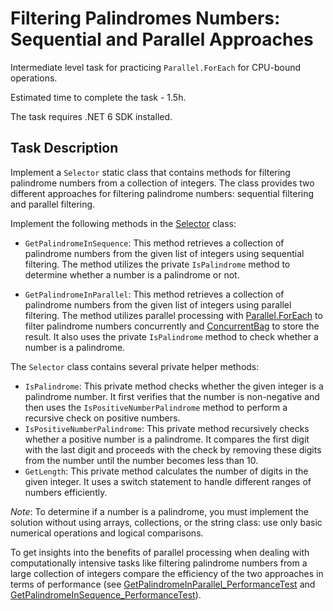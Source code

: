 # Filtering Palindromes Numbers: Sequential and Parallel Approaches

Intermediate level task for practicing `Parallel.ForEach` for CPU-bound operations.

Estimated time to complete the task - 1.5h.

The task requires .NET 6 SDK installed.

## Task Description

Implement a `Selector` static class that contains methods for filtering palindrome numbers from a collection of integers. The class provides two different approaches for filtering palindrome numbers: sequential filtering and parallel filtering.

Implement the following methods in the [Selector](/PalindromeNumberFiltering/Selector.cs) class:

- `GetPalindromeInSequence`: This method retrieves a collection of palindrome numbers from the given list of integers using sequential filtering. The method utilizes the private `IsPalindrome` method to determine whether a number is a palindrome or not.

- `GetPalindromeInParallel`: This method retrieves a collection of palindrome numbers from the given list of integers using parallel filtering. The method utilizes parallel processing with [Parallel.ForEach](https://learn.microsoft.com/en-us/dotnet/standard/parallel-programming/how-to-write-a-simple-parallel-foreach-loop) to filter palindrome numbers concurrently and [ConcurrentBag](https://learn.microsoft.com/en-us/dotnet/api/system.collections.concurrent.concurrentbag-1?view=net-7.0) to store the result. It also uses the private `IsPalindrome` method to check whether a number is a palindrome.

The `Selector` class contains several private helper methods:
- `IsPalindrome`: This private method checks whether the given integer is a palindrome number. It first verifies that the number is non-negative and then uses the `IsPositiveNumberPalindrome` method to perform a recursive check on positive numbers.
- `IsPositiveNumberPalindrome`: This private method recursively checks whether a positive number is a palindrome. It compares the first digit with the last digit and proceeds with the check by removing these digits from the number until the number becomes less than 10.
- `GetLength`: This private method calculates the number of digits in the given integer. It uses a switch statement to handle different ranges of numbers efficiently.

_Note_: To determine if a number is a palindrome, you must implement the solution without using arrays, collections, or the string class: use only basic numerical operations and logical comparisons.

To get insights into the benefits of parallel processing when dealing with computationally intensive tasks like filtering palindrome numbers from a large collection of integers compare the efficiency of the two approaches in terms of performance (see [GetPalindromeInParallel_PerformanceTest](PalindromeNumberFiltering.Tests/SelectorTestsParallelApproach.cs#L28) and [GetPalindromeInSequence_PerformanceTest](PalindromeNumberFiltering.Tests/SelectorTestsSequentialApproach.cs#L24)). 
